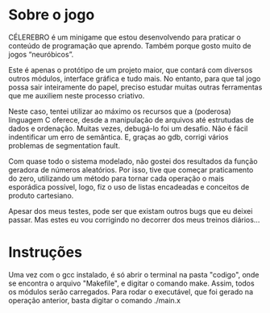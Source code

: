 # Sobre o jogo

CÉLEREBRO é um minigame que estou desenvolvendo para praticar o conteúdo de programação que aprendo. Também porque gosto muito de jogos “neuróbicos”.

Este é apenas o protótipo de um projeto maior, que contará com diversos outros módulos, interface gráfica e tudo mais. No entanto, para que tal jogo possa sair inteiramente do papel, preciso estudar muitas outras ferramentas que me auxiliem neste processo criativo.

Neste caso, tentei utilizar ao máximo os recursos que a (poderosa) linguagem C oferece, desde a manipulação de arquivos até estrutudas de dados e ordenação. Muitas vezes, debugá-lo foi um desafio. Não é fácil indentificar um erro de semântica. E, graças ao gdb, corrigi vários problemas de segmentation fault.

Com quase todo o sistema modelado, não gostei dos resultados da função geradora de números aleatórios. Por isso, tive que começar praticamento do zero, utilizando um método para tornar cada operação o mais esporádica possível, logo, fiz o uso de listas encadeadas e conceitos de produto cartesiano.

Apesar dos meus testes, pode ser que existam outros bugs que eu deixei passar. Mas estes eu vou corrigindo no decorrer dos meus treinos diários...

# Instruções

Uma vez com o gcc instalado, é só abrir o terminal na pasta "codigo", onde se encontra o arquivo "Makefile", e digitar o comando make. Assim, todos os módulos serão carregados. Para rodar o executável, que foi gerado na operação anterior, basta digitar o comando ./main.x
